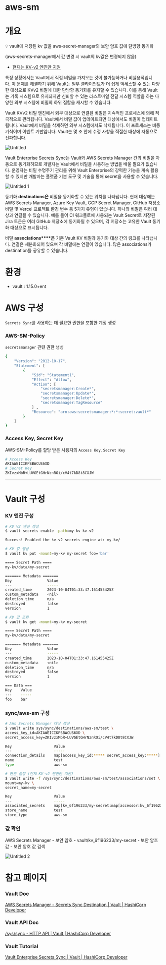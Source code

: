 # aws-sm

# 개요

<aside>
💡 vault에 저장된 kv 값을 aws-secret-manager의 보안 암호 값에 단방향 동기화

(aws-secrets-manager에서 값 변경 시 vault의 kv값은 변경되지 않음)

- [현재는 KV-v2 엔진만 지원](https://developer.hashicorp.com/vault/api-docs/system/secrets-sync#set-association)
</aside>

특정 상황에서는 Vault에서 직접 비밀을 가져오는 것이 불가능하거나 비실용적입니다. 이 문제를 해결하기 위해 Vault는 일부 클라이언트가 더 쉽게 액세스할 수 있는 다양한 대상으로 KVv2 비밀에 대한 단방향 동기화를 유지할 수 있습니다. 이를 통해 Vault는 기록 시스템으로 유지되지만 신뢰할 수 있는 라스트마일 전달 시스템 역할을 하는 다양한 외부 시스템에 비밀의 하위 집합을 캐시할 수 있습니다.

Vault KVv2 비밀 엔진에서 외부 대상으로 연결된 비밀은 지속적인 프로세스에 의해 적극적으로 관리됩니다. Vault에서 비밀 값이 업데이트되면 대상에서도 비밀이 업데이트됩니다. Vault에서 비밀을 삭제하면 외부 시스템에서도 삭제됩니다. 이 프로세스는 비동기식이며 이벤트 기반입니다. Vault는 몇 초 안에 수정 사항을 적절한 대상에 자동으로 전파합니다.

![Untitled](https://github.com/jslim1995/insideinfo-vault/assets/100335118/467c48bd-515e-4b09-b2c9-7836262a0304)

Vault Enterprise Secrets Sync는 Vault와 AWS Secrets Manager 간의 비밀을 자동으로 동기화하므로 개발자는 Vault에서 비밀을 사용하는 방법을 배울 필요가 없습니다. 운영자는 비밀 수명주기 관리를 위해 Vault Enterprise의 강력한 기능을 계속 활용할 수 있지만 개발자는 플랫폼 기본 도구 및 기술을 통해 secret을 사용할 수 있습니다.

![Untitled 1](https://github.com/jslim1995/insideinfo-vault/assets/100335118/cc39fd95-042a-47d3-b6f9-6e6e7d5a4a3c)

동기화 **destinations은** 비밀을 동기화할 수 있는 위치를 나타냅니다. 현재 대상에는 AWS Secrets Manager, Azure Key Vault, GCP Secret Manager, GitHub 저장소 비밀 및 Vercel 프로젝트 환경 변수 등 5가지 유형이 있습니다. 하나의 비밀은 여러 대상과 연결될 수 있습니다. 예를 들어 CI 워크플로에 사용되는 Vault Secret로 저장된 Jira 토큰은 여러 GitHub 저장소에 동기화될 수 있으며, 각 저장소는 고유한 Vault 동기화 대상으로 표시됩니다.

비밀 **associations****은** 기존 Vault KV 비밀과 동기화 대상 간의 링크를 나타냅니다. 연결은 세분화되어 있으며 각 비밀에는 연결이 있습니다. 많은 associations가 destination를 공유할 수 있습니다.

# 환경

- vault : 1.15.0+ent

# AWS 구성

`Secrets Sync`를 사용하는 데 필요한 권한을 포함한 계정 생성

### AWS-SM-Policy

`secretsmanager` 관련 권한 생성

```bash
{
    "Version": "2012-10-17",
    "Statement": [
		{
            "Sid": "Statement1",
            "Effect": "Allow",
            "Action": [
                "secretsmanager:Create*",
                "secretsmanager:Update*",
                "secretsmanager:Delete*",
                "secretsmanager:TagResource"
            ] ,
            "Resource": "arn:aws:secretsmanager:*:*:secret:vault*"
        }
    ]
}
```

### Access Key, Secret Key

AWS-SM-Policy를 할당 받은 사용자의 `Access Key`, `Secret Key`

```bash
# Access Key
AKIAWEICIKPSBWCUS6XD
# Secret Key
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
```

---

# Vault 구성

### KV 엔진 구성

```bash
# KV V2 엔진 생성
$ vault secrets enable -path=my-kv kv-v2

Success! Enabled the kv-v2 secrets engine at: my-kv/

# KV 값 생성
$ vault kv put -mount=my-kv my-secret foo='bar'

==== Secret Path ====
my-kv/data/my-secret

======= Metadata =======
Key                Value
---                -----
created_time       2023-10-04T01:33:47.161455425Z
custom_metadata    <nil>
deletion_time      n/a
destroyed          false
version            1

# KV 값 조회
$ vault kv get -mount=my-kv my-secret

==== Secret Path ====
my-kv/data/my-secret

======= Metadata =======
Key                Value
---                -----
created_time       2023-10-04T01:33:47.161455425Z
custom_metadata    <nil>
deletion_time      n/a
destroyed          false
version            1

=== Data ===
Key    Value
---    -----
foo    bar
```

### sync/aws-sm 구성

```bash
# AWs Secrets Manager 대상 생성
$ vault write sys/sync/destinations/aws-sm/test \
access_key_id=AKIAWEICIKPSBWCUS6XD \
secret_access_key=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

Key                   Value
---                   -----
connection_details    map[access_key_id:***** secret_access_key:*****]
name                  test
type                  aws-sm

# 연관 설정 (현재 KV-v2 엔진만 지원)
$ vault write -f /sys/sync/destinations/aws-sm/test/associations/set \
mount=my-kv \
secret_name=my-secret

Key                   Value
---                   -----
associated_secrets    map[kv_6f196233/my-secret:map[accessor:kv_6f196233 secret_name:my-secret sync_status:SYNCED updated_at:2023-10-04T04:18:07.060590584Z]]
store_name            test
store_type            aws-sm
```

### 값 확인

AWS Secrets Manager - 보안 암호 - vault/kv_6f196233/my-secret - 보안 암호 값 - 보안 암호 값 검색

![Untitled 2](https://github.com/jslim1995/insideinfo-vault/assets/100335118/1d4d8b20-a864-43ad-810a-8e015e62a747)

# 참고 페이지

### Vault Doc

[AWS Secrets Manager - Secrets Sync Destination | Vault | HashiCorp Developer](https://developer.hashicorp.com/vault/docs/sync/awssm)

### Vault API Doc

[/sys/sync - HTTP API | Vault | HashiCorp Developer](https://developer.hashicorp.com/vault/api-docs/system/secrets-sync)

### Vault Tutorial

[Vault Enterprise Secrets Sync | Vault | HashiCorp Developer](https://developer.hashicorp.com/vault/tutorials/enterprise/secrets-sync)
